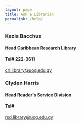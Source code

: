 ```yaml
---
layout: page
title: Ask a Librarian
permalink: /help/
---
```





###  **Kezia Bacchus**                                            
#### Head Caribbean Research Library                              
#### Tel# 222-3611                                               
[crl.library@uog.edu.gy](crl.library@uog.edu.gy)           



### **Clyden Harris**
#### Head Reader's Service Division  
#### Tel# 
 [ rsd.library@uog.edu.gy](rsd.library@uog.edu.gy)

